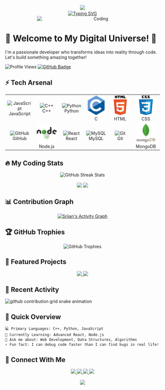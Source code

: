 <!-- GitHub Profile README.md -->

<div align="center">
  <img src="https://capsule-render.vercel.app/api?type=venom&color=timeGradient&height=300&section=header&text=Srijan%20Mani%20Tripathi&fontSize=70&fontColor=ffffff&animation=fadeIn&fontAlignY=38&desc=Developer%20Extraordinaire&descAlignY=60&descAlign=50" />
</div>

<div align="center">
  <a href="https://git.io/typing-svg"><img src="https://readme-typing-svg.demolab.com?font=Fira+Code&size=22&pause=1000&color=F7D747&center=true&vCenter=true&random=false&width=440&lines=Full-Stack+Developer+%7C+UI%2FUX+Designer;Open+Source+Wizard+%7C+Tech+Innovator;AI+Enthusiast+%7C+Problem+Solver" alt="Typing SVG" /></a>
</div>

<div align="center">
  <img align="right" alt="Coding" width="400" src="https://user-images.githubusercontent.com/74038190/229223263-cf2e4b07-2615-4f87-9c38-e37600f8381a.gif" />
</div>

<br>

# 🌌 Welcome to My Digital Universe! 🌌

I'm a passionate developer who transforms ideas into reality through code. Let's build something amazing together!

<p align="left">
  <img src="https://komarev.com/ghpvc/?username=SrijanManiTripathi&label=Profile%20views&color=blueviolet&style=for-the-badge" alt="Profile Views" />
  <a href="https://github.com/SrijanManiTripathi?tab=followers">
    <img src="https://img.shields.io/github/followers/SrijanManiTripathi?label=Followers&style=for-the-badge&color=blue" alt="GitHub Badge">
  </a>
</p>

## ⚡ Tech Arsenal

<table>
  <tr>
    <td align="center" width="96">
      <img src="https://techstack-generator.vercel.app/js-icon.svg" alt="JavaScript" width="65" height="65" />
      <br>JavaScript
    </td>
    <td align="center" width="96">
      <img src="https://techstack-generator.vercel.app/cpp-icon.svg" alt="C++" width="65" height="65" />
      <br>C++
    </td>
    <td align="center" width="96">
      <img src="https://techstack-generator.vercel.app/python-icon.svg" alt="Python" width="65" height="65" />
      <br>Python
    </td>
    <td align="center" width="96">
      <img src="https://raw.githubusercontent.com/devicons/devicon/master/icons/c/c-original.svg" alt="C" width="65" height="65" />
      <br>C
    </td>
    <td align="center" width="96">
      <img src="https://raw.githubusercontent.com/devicons/devicon/master/icons/html5/html5-original-wordmark.svg" alt="HTML5" width="65" height="65" />
      <br>HTML
    </td>
    <td align="center" width="96">
      <img src="https://raw.githubusercontent.com/devicons/devicon/master/icons/css3/css3-original-wordmark.svg" alt="CSS3" width="65" height="65" />
      <br>CSS
    </td>
  </tr>
  <tr>
    <td align="center" width="96">
      <img src="https://techstack-generator.vercel.app/github-icon.svg" alt="GitHub" width="65" height="65" />
      <br>GitHub
    </td>
    <td align="center" width="96">
      <img src="https://raw.githubusercontent.com/devicons/devicon/master/icons/nodejs/nodejs-original-wordmark.svg" alt="Node.js" width="65" height="65" />
      <br>Node.js
    </td>
    <td align="center" width="96">
      <img src="https://techstack-generator.vercel.app/react-icon.svg" alt="React" width="65" height="65" />
      <br>React
    </td>
    <td align="center" width="96">
      <img src="https://techstack-generator.vercel.app/mysql-icon.svg" alt="MySQL" width="65" height="65" />
      <br>MySQL
    </td>
    <td align="center" width="96">
      <img src="https://www.vectorlogo.zone/logos/git-scm/git-scm-icon.svg" alt="Git" width="65" height="65" />
      <br>Git
    </td>
    <td align="center" width="96">
      <img src="https://raw.githubusercontent.com/devicons/devicon/master/icons/mongodb/mongodb-original-wordmark.svg" alt="MongoDB" width="65" height="65" />
      <br>MongoDB
    </td>
  </tr>
</table>

## 🔥 My Coding Stats

<div align="center">
  <img src="https://streak-stats.demolab.com?user=SrijanManiTripathi&theme=midnight-purple&hide_border=true&background=0D1117&stroke=00BFBF&fire=00BFBF&currStreakLabel=00BFBF" alt="GitHub Streak Stats" />
</div>
<br>

<div align="center">
  <img height="180em" src="https://github-readme-stats-git-masterrstaa-rickstaa.vercel.app/api?username=SrijanManiTripathi&show_icons=true&count_private=true&title_color=80ffdb&text_color=c8ffd4&icon_color=64ffda&bg_color=22272e&hide_border=true&show_icons=true" />
  <img height="180em" src="https://github-readme-stats-git-masterrstaa-rickstaa.vercel.app/api/top-langs/?username=SrijanManiTripathi&layout=compact&langs_count=7&title_color=80ffdb&text_color=c8ffd4&icon_color=4c71f2&bg_color=22272e&hide_border=true" />
</div>

## 📊 Contribution Graph

<div align="center">
  <a href="https://github.com/SrijanManiTripathi/github-readme-activity-graph">
    <img alt="Srijan's Activity Graph" src="https://github-readme-activity-graph.vercel.app/graph?username=SrijanManiTripathi&bg_color=0D1117&color=5BCDEC&line=5BCDEC&point=FFFFFF&hide_border=true" />
  </a>
</div>

## 🏆 GitHub Trophies

<div align="center">
  <img src="https://github-profile-trophy.vercel.app/?username=SrijanManiTripathi&theme=algolia&no-frame=true&row=1&column=7" alt="GitHub Trophies" />
</div>

## 🚀 Featured Projects

<div align="center">
  <a href="https://github.com/SrijanManiTripathi/MONEY-MAESTRO">
    <img width="400" src="https://github-readme-stats-git-masterrstaa-rickstaa.vercel.app/api/pin/?username=SrijanManiTripathi&repo=MONEY-MAESTRO&bg_color=0D1117&title_color=58A6FF&icon_color=F8D866&text_color=979DA3&hide_border=true" />
  </a>
  <a href="https://github.com/SrijanManiTripathi/FOOD-DELIVERY-WEBSITE">
    <img width="400" src="https://github-readme-stats-git-masterrstaa-rickstaa.vercel.app/api/pin/?username=SrijanManiTripathi&repo=FOOD-DELIVERY-WEBSITE&bg_color=0D1117&title_color=58A6FF&icon_color=F8D866&text_color=979DA3&hide_border=true" />
  </a>
</div>

## 🌟 Recent Activity

<picture>
  <source media="(prefers-color-scheme: dark)" srcset="https://raw.githubusercontent.com/SrijanManiTripathi/SrijanManiTripathi/output/github-contribution-grid-snake-dark.svg">
  <source media="(prefers-color-scheme: light)" srcset="https://raw.githubusercontent.com/SrijanManiTripathi/SrijanManiTripathi/output/github-contribution-grid-snake.svg">
  <img alt="github contribution grid snake animation" src="https://raw.githubusercontent.com/SrijanManiTripathi/SrijanManiTripathi/output/github-contribution-grid-snake.svg">
</picture>

## 🚩 Quick Overview

```text
💻 Primary Languages: C++, Python, JavaScript
🚀 Currently Learning: Advanced React, Node.js
💬 Ask me about: Web Development, Data Structures, Algorithms
⚡ Fun fact: I can debug code faster than I can find bugs in real life!
```

## 🔌 Connect With Me

<div align="center">
  <a href="https://www.linkedin.com/in/srijan-mani-tripathi-144b162a1">
    <img src="https://img.shields.io/badge/LinkedIn-0077B5?style=for-the-badge&logo=linkedin&logoColor=white" />
  </a>
  <a href="https://www.instagram.com/srijan_mani_tripathi">
    <img src="https://img.shields.io/badge/Instagram-E4405F?style=for-the-badge&logo=instagram&logoColor=white" />
  </a>
  <a href="mailto:your.srijantripathi64@gmail.com">
    <img src="https://img.shields.io/badge/Email-D14836?style=for-the-badge&logo=gmail&logoColor=white" />
  </a>
  <a href="https://github.com/SrijanManiTripathi">
    <img src="https://img.shields.io/badge/GitHub-100000?style=for-the-badge&logo=github&logoColor=white" />
  </a>
</div>

<br>

<div align="center">
  <img src="https://capsule-render.vercel.app/api?type=waving&color=timeGradient&height=120&section=footer&animation=fadeIn" />
</div>
